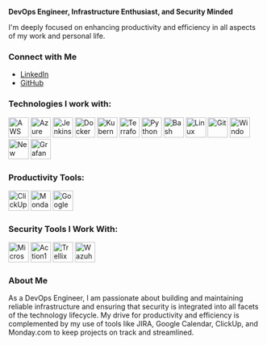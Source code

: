 **DevOps Engineer, Infrastructure Enthusiast, and Security Minded**

I'm deeply focused on enhancing productivity and efficiency in all aspects of my work and personal life.

### Connect with Me
- [LinkedIn](https://www.linkedin.com/in/edenporat)
- [GitHub](https://github.com/nx1x)

### Technologies I work with:
<img src="https://img.icons8.com/color/48/000000/amazon-web-services.png" alt="AWS" width="40" height="40"/> <img src="https://img.icons8.com/color/48/000000/azure-1.png" alt="Azure" width="40" height="40"/> <img src="https://img.icons8.com/color/48/000000/jenkins.png" alt="Jenkins" width="40" height="40"/> <img src="https://img.icons8.com/color/48/000000/docker.png" alt="Docker" width="40" height="40"/> <img src="https://img.icons8.com/color/48/000000/kubernetes.png" alt="Kubernetes" width="40" height="40"/> <img src="https://img.icons8.com/color/48/000000/terraform.png" alt="Terraform" width="40" height="40"/> <img src="https://img.icons8.com/color/48/000000/python.png" alt="Python" width="40" height="40"/> <img src="https://img.icons8.com/color/48/000000/bash.png" alt="Bash" width="40" height="40"/> <img src="https://img.icons8.com/color/48/000000/linux.png" alt="Linux" width="40" height="40"/> <img src="https://img.icons8.com/color/48/000000/git.png" alt="Git" width="40" height="40"/> <img src="https://img.icons8.com/color/48/000000/windows-logo.png" alt="Windows Server" width="40" height="40"/> <img src="https://upload.wikimedia.org/wikipedia/commons/9/91/New_Relic_logo.svg" alt="New Relic" width="40" height="40"/> <img src="https://img.icons8.com/color/48/000000/grafana.png" alt="Grafana" width="40" height="40"/>

### Productivity Tools:
<img src="https://upload.wikimedia.org/wikipedia/commons/0/0a/ClickUp_Logo_%28light_background%29.png" alt="ClickUp" width="40" height="40"/> <img src="https://cdn.worldvectorlogo.com/logos/monday.svg" alt="Monday.com" width="40" height="40"/> <img src="https://img.icons8.com/color/48/000000/google-calendar.png" alt="Google Calendar" width="40" height="40"/>

### Security Tools I Work With:
<img src="https://upload.wikimedia.org/wikipedia/commons/e/ef/Microsoft_Defender_logo.svg" alt="Microsoft Defender Tools" width="40" height="40"/> <img src="https://cdn.worldvectorlogo.com/logos/action1.svg" alt="Action1 Software" width="40" height="40"/> <img src="https://upload.wikimedia.org/wikipedia/commons/c/cb/Trellix_Wordmark.svg" alt="Trellix" width="40" height="40"/> <img src="https://cdn.worldvectorlogo.com/logos/wazuh.svg" alt="Wazuh" width="40" height="40"/>

### About Me
As a DevOps Engineer, I am passionate about building and maintaining reliable infrastructure and ensuring that security is integrated into all facets of the technology lifecycle. My drive for productivity and efficiency is complemented by my use of tools like JIRA, Google Calendar, ClickUp, and Monday.com to keep projects on track and streamlined.
